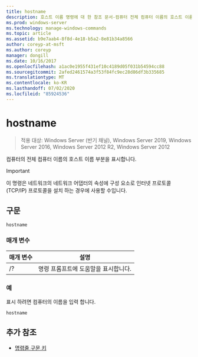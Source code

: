 ```yaml
---
title: hostname
description: 호스트 이름 명령에 대 한 참조 문서-컴퓨터 전체 컴퓨터 이름의 호스트 이름 부분을 표시 합니다.
ms.prod: windows-server
ms.technology: manage-windows-commands
ms.topic: article
ms.assetid: b9e7aab4-8f8d-4e18-b5a2-8e81b34a8566
author: coreyp-at-msft
ms.author: coreyp
manager: dongill
ms.date: 10/16/2017
ms.openlocfilehash: a1ac0e1955f431ef10c4189d05f031b54594cc88
ms.sourcegitcommit: 2afed2461574a3f53f84fc9ec28d86df3b335685
ms.translationtype: MT
ms.contentlocale: ko-KR
ms.lasthandoff: 07/02/2020
ms.locfileid: "85924536"
---
```

# <a name="hostname"></a>hostname

> 적용 대상: Windows Server (반기 채널), Windows Server 2019, Windows Server 2016, Windows Server 2012 R2, Windows Server 2012

컴퓨터의 전체 컴퓨터 이름의 호스트 이름 부분을 표시합니다.

>[!IMPORTANT]
> 이 명령은 네트워크의 네트워크 어댑터의 속성에 구성 요소로 인터넷 프로토콜 (TCP/IP) 프로토콜을 설치 하는 경우에 사용할 수입니다.

## <a name="syntax"></a>구문

```
hostname
```

### <a name="parameters"></a>매개 변수
| 매개 변수 | 설명 |
| ------- | -------- |
| /? | 명령 프롬프트에 도움말을 표시합니다. |

### <a name="examples"></a>예

표시 하려면 컴퓨터의 이름을 입력 합니다.

```
hostname
```

## <a name="additional-references"></a>추가 참조

- [명령줄 구문 키](command-line-syntax-key.md)
